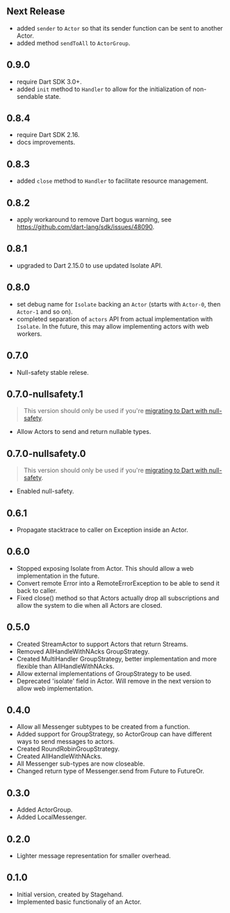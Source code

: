 ## Next Release

- added `sender` to `Actor` so that its sender function can be sent to another Actor.
- added method `sendToAll` to `ActorGroup`.

## 0.9.0

- require Dart SDK 3.0+.
- added `init` method to `Handler` to allow for the initialization of non-sendable state.

## 0.8.4

- require Dart SDK 2.16.
- docs improvements.

## 0.8.3

- added `close` method to `Handler` to facilitate resource management.

## 0.8.2

- apply workaround to remove Dart bogus warning, see https://github.com/dart-lang/sdk/issues/48090.

## 0.8.1

- upgraded to Dart 2.15.0 to use updated Isolate API.

## 0.8.0

- set debug name for `Isolate` backing an `Actor` (starts with `Actor-0`, then `Actor-1` and so on).
- completed separation of `actors` API from actual implementation with `Isolate`.
  In the future, this may allow implementing actors with web workers.

## 0.7.0

- Null-safety stable relese.

## 0.7.0-nullsafety.1

> This version should only be used if you're
> [migrating to Dart with null-safety](https://dart.dev/null-safety/migration-guide).

- Allow Actors to send and return nullable types.

## 0.7.0-nullsafety.0

> This version should only be used if you're
> [migrating to Dart with null-safety](https://dart.dev/null-safety/migration-guide).

- Enabled null-safety.

## 0.6.1

- Propagate stacktrace to caller on Exception inside an Actor.

## 0.6.0

- Stopped exposing Isolate from Actor. This should allow a web implementation in the future.
- Convert remote Error into a RemoteErrorException to be able to send it back to caller.
- Fixed close() method so that Actors actually drop all subscriptions and allow the system to die when all Actors are closed. 

## 0.5.0

- Created StreamActor to support Actors that return Streams.
- Removed AllHandleWithNAcks GroupStrategy.
- Created MultiHandler GroupStrategy, better implementation and more flexible than AllHandleWithNAcks.
- Allow external implementations of GroupStrategy to be used.
- Deprecated 'isolate' field in Actor. Will remove in the next version to allow web implementation.

## 0.4.0

- Allow all Messenger subtypes to be created from a function.
- Added support for GroupStrategy, so ActorGroup can have different ways to send messages to actors.
- Created RoundRobinGroupStrategy.
- Created AllHandleWithNAcks.
- All Messenger sub-types are now closeable.
- Changed return type of Messenger.send from Future to FutureOr. 

## 0.3.0

- Added ActorGroup.
- Added LocalMessenger.

## 0.2.0

- Lighter message representation for smaller overhead.

## 0.1.0

- Initial version, created by Stagehand.
- Implemented basic functionaliy of an Actor.